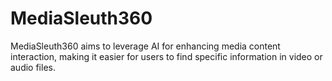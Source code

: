 # MediaSleuth360
MediaSleuth360 aims to leverage AI for enhancing media content interaction, making it easier for users to find specific information in video or audio files.
